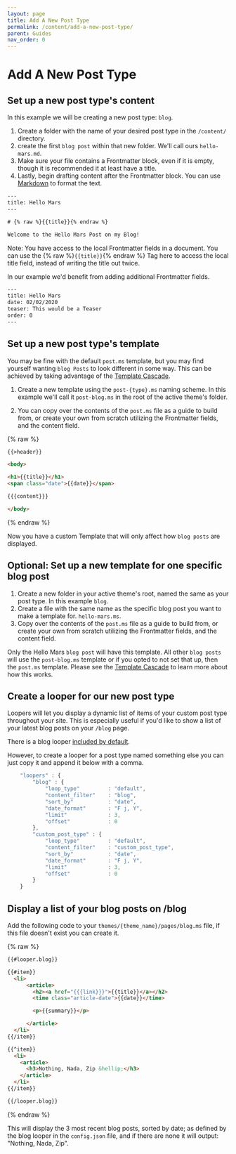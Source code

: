```yaml
---
layout: page
title: Add A New Post Type
permalink: /content/add-a-new-post-type/
parent: Guides
nav_order: 0
---
```


# Add A New Post Type

## Set up a new post type's content

In this example we will be creating a new post type: `blog`.

1. Create a folder with the name of your desired post type in the `/content/` directory.
2. create the first `blog post` within that new folder. We'll call ours `hello-mars.md`.
3. Make sure your file contains a Frontmatter block, even if it is empty, though it is recommended it at least have a title.
4. Lastly, begin drafting content after the Frontmatter block. You can use [Markdown](https://daringfireball.net/projects/markdown/syntax) to format the text.


```html
---
title: Hello Mars
---

# {% raw %}{{title}}{% endraw %}

Welcome to the Hello Mars Post on my Blog!
```

Note: You have access to the local Frontmatter fields in a document. You can use the {% raw %}`{{title}}`{% endraw %} Tag here to access the local title field, instead of writing the title out twice.

In our example we'd benefit from adding additional Frontmatter fields.

```html
---
title: Hello Mars
date: 02/02/2020
teaser: This would be a Teaser
order: 0
---
```

## Set up a new post type's template

You may be fine with the default `post.ms` template, but you may find yourself wanting `blog Posts` to look different in some way. This can be achieved by taking advantage of the [Template Cascade](/templates/template-cascade).

1. Create a new template using the `post-{type}.ms` naming scheme. In this example we'll call it `post-blog.ms` in the root of the active theme's folder.

2. You can copy over the contents of the `post.ms` file as a guide to build from, or create your own from scratch utilizing the Frontmatter fields, and the content field.

{% raw %}
```html
{{>header}}

<body>

<h1>{{title}}</h1>
<span class="date">{{date}}</span>

{{{content}}}

</body>
```
{% endraw %}

Now you have a custom Template that will only affect how `blog posts` are displayed.


## Optional: Set up a new template for one specific blog post

1. Create a new folder in your active theme's root, named the same as your post type. In this example `blog`.
2. Create a file with the same name as the specific blog post you want to make a template for. `hello-mars.ms`.
3. Copy over the contents of the `post.ms` file as a guide to build from, or create your own from scratch utilizing the Frontmatter fields, and the content field.

Only the Hello Mars `blog post` will have this template. All other `blog posts` will use the `post-blog.ms` template or if you opted to not set that up, then the `post.ms` template. Please see the [Template Cascade](/templates/template-cascade) to learn more about how this works.

## Create a looper for our new post type

Loopers will let you display a dynamic list of items of your custom post type throughout your site. This is especially useful if you'd like to show a list of your latest blog posts on your `/blog` page.

There is a blog looper [included by default](/configuration/#loopers).

However, to create a looper for a post type named something else you can just copy it and append it below with a comma.

```js
    "loopers" : {
        "blog" : {
            "loop_type"         : "default",
            "content_filter"    : "blog",
            "sort_by"           : "date",
            "date_format"       : "F j, Y",
            "limit"             : 3,
            "offset"            : 0
        },
        "custom_post_type" : {
            "loop_type"         : "default",
            "content_filter"    : "custom_post_type",
            "sort_by"           : "date",
            "date_format"       : "F j, Y",
            "limit"             : 3,
            "offset"            : 0
        }
    }
```

## Display a list of your blog posts on /blog

Add the following code to your `themes/{theme_name}/pages/blog.ms` file, if this file doesn't exist you can create it.

{% raw %}
```html
{{#looper.blog}}

{{#item}}
  <li>
      <article>
      	<h2><a href="{{{link}}}">{{title}}</a></h2>
      	<time class="article-date">{{date}}</time>

      	<p>{{summary}}</p>

      </article>
  </li>
{{/item}}

{{^item}}
  <li>
    <article>
      <h3>Nothing, Nada, Zip &hellip;</h3>
    </article>
  </li>
{{/item}}

{{/looper.blog}}
```
{% endraw %}

This will display the 3 most recent blog posts, sorted by date; as defined by the blog looper in the `config.json` file, and if there are none it will output: "Nothing, Nada, Zip".
